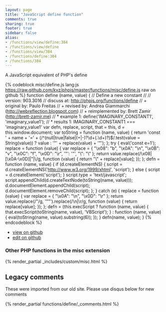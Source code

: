 ```yaml
---
layout: page
title: "JavaScript define function"
comments: true
sharing: true
footer: true
sidebar: false
alias:
- /functions/view/define:384
- /functions/view/define
- /functions/view/384
- /functions/define:384
- /functions/384
---
```

<!-- Generated by Rakefile:build -->
A JavaScript equivalent of PHP's define

{% codeblock misc/define.js lang:js https://raw.github.com/kvz/phpjs/master/functions/misc/define.js raw on github %}
function define (name, value) {
  // Define a new constant
  //
  // version: 903.3016
  // discuss at: http://phpjs.org/functions/define
  // +      original by: Paulo Freitas
  // +       revised by: Andrea Giammarchi (http://webreflection.blogspot.com)
  // + reimplemented by: Brett Zamir (http://brett-zamir.me)
  // *        example 1: define('IMAGINARY_CONSTANT1', 'imaginary_value1');
  // *        results 1: IMAGINARY_CONSTANT1 === 'imaginary_value1'
  var defn, replace, script, that = this,
    d = this.window.document;
  var toString = function (name, value) {
    return 'const ' + name + '=' + (/^(null|true|false|(\+|\-)?\d+(\.\d+)?)$/.test(value = String(value)) ? value : '"' + replace(value) + '"');
  };
  try {
    eval('const e=1');
    replace = function (value) {
      var replace = {
        "\x08": "b",
        "\x0A": "\\n",
        "\x0B": "v",
        "\x0C": "f",
        "\x0D": "\\r",
        '"': '"',
        "\\": "\\"
      };
      return value.replace(/\x08|[\x0A-\x0D]|"|\\/g, function (value) {
        return "\\" + replace[value];
      });
    };
    defn = function (name, value) {
      if (d.createElementNS) {
        script = d.createElementNS('http://www.w3.org/1999/xhtml', 'script');
      } else {
        script = d.createElement('script');
      }
      script.type = 'text/javascript';
      script.appendChild(d.createTextNode(toString(name, value)));
      d.documentElement.appendChild(script);
      d.documentElement.removeChild(script);
    };
  } catch (e) {
    replace = function (value) {
      var replace = {
        "\x0A": "\\n",
        "\x0D": "\\r"
      };
      return value.replace(/"/g, '""').replace(/\n|\r/g, function (value) {
        return replace[value];
      });
    };
    defn = (this.execScript ?
    function (name, value) {
      that.execScript(toString(name, value), 'VBScript');
    } : function (name, value) {
      eval(toString(name, value).substring(6));
    });
  }
  defn(name, value);
}
{% endcodeblock %}

 - [view on github](https://github.com/kvz/phpjs/blob/master/functions/misc/define.js)
 - [edit on github](https://github.com/kvz/phpjs/edit/master/functions/misc/define.js)


### Other PHP functions in the misc extension
{% render_partial _includes/custom/misc.html %}
## Legacy comments
These were imported from our old site. Please use disqus below for new comments
<div style="overflow-y: scroll; max-height: 500px;">
{% render_partial functions/define/_comments.html %}
</div>
